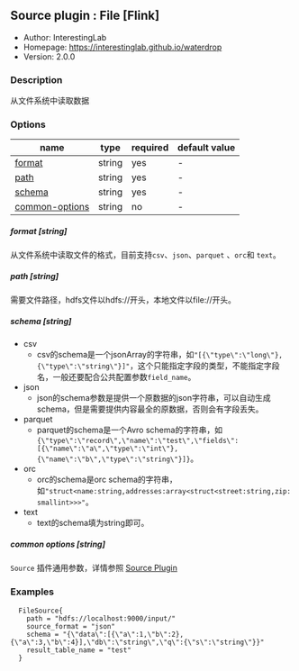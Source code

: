 ## Source plugin : File [Flink]

* Author: InterestingLab
* Homepage: https://interestinglab.github.io/waterdrop
* Version: 2.0.0

### Description
从文件系统中读取数据

### Options
| name | type | required | default value |
| --- | --- | --- | --- |
| [format](#format-string) | string | yes | - |
| [path](#path-string) | string | yes | - |
| [schema](#schema-string)| string | yes | - |
| [common-options](#common-options-string)| string | no | - |

##### format [string]

从文件系统中读取文件的格式，目前支持`csv`、`json`、`parquet` 、`orc`和 `text`。

##### path [string]

需要文件路径，hdfs文件以hdfs://开头，本地文件以file://开头。

##### schema [string]

- csv
   - csv的schema是一个jsonArray的字符串，如`"[{\"type\":\"long\"},{\"type\":\"string\"}]"`，这个只能指定字段的类型，不能指定字段名，一般还要配合公共配置参数`field_name`。
- json
   - json的schema参数是提供一个原数据的json字符串，可以自动生成schema，但是需要提供内容最全的原数据，否则会有字段丢失。
- parquet
   - parquet的schema是一个Avro schema的字符串，如`{\"type\":\"record\",\"name\":\"test\",\"fields\":[{\"name\":\"a\",\"type\":\"int\"},{\"name\":\"b\",\"type\":\"string\"}]}`。
- orc
   - orc的schema是orc schema的字符串，如`"struct<name:string,addresses:array<struct<street:string,zip:smallint>>>"`。
- text 
   - text的schema填为string即可。
   

##### common options [string]

`Source` 插件通用参数，详情参照 [Source Plugin](/zh-cn/v2/flink/configuration/source-plugins/)

### Examples

```
  FileSource{
    path = "hdfs://localhost:9000/input/"
    source_format = "json"
    schema = "{\"data\":[{\"a\":1,\"b\":2},{\"a\":3,\"b\":4}],\"db\":\"string\",\"q\":{\"s\":\"string\"}}"
    result_table_name = "test"
  }
```